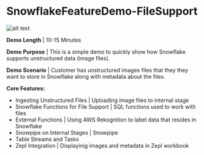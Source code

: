 # SnowflakeFeatureDemo-FileSupport

![alt text](https://github.com/snowflakecorp/Chris-Richardson_REPO/blob/master/SnowflakeFeatureDemo-FileSupport/Images/Zepl3.png "Logo Title Text 1")



**Demo Length** | 10-15 Minutes

**Demo Purpose** | This is a simple demo to quickly show  how Snowflake supports unstructured data (image files).  

**Demo Scenario** | Customer has unstructured images files that they they want to store in Snowflake along with metadata about the files. 

**Core Features:**

- Ingesting Unstructured Files | Uploading image files to internal stage
- Snowflake Functions for File Support | SQL functions used to work with files
- External Functions | Using AWS Rekognition to label data that resides in Snowflake
- Snowpipe on Internal Stages | Snowpipe 
- Table Streams and Tasks
- Zepl Integration | Displayinig images and metadata in Zepl workbook




